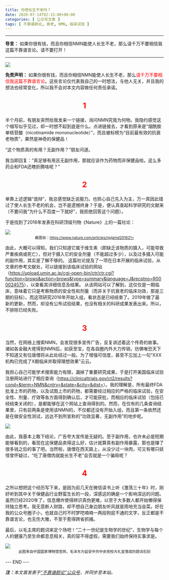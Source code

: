 ```yaml
---
title: 你想长生不老吗？
date: 2020-07-14T02:15:00+08:00
categories: [ 公众号文章 ]
tags: [ 不靠谱颜论, 衰老, NMN, 临床试验 ]
---
```


---

**导言：** 如果你很有钱，而且你相信NMN能使人长生不老，那么请千万不要相信我这篇不靠谱言论。请不要打开！

---

<img src="200714-NMN.png" style="max-width:400px"/>

**免责声明：** 如果你很有钱，而且你相信NMN能使人长生不老，那么<font color="red">请千万不要相信我这篇不靠谱言论</font>。这些言论仅代表我自己的一时想法，与他人无关，并且我的想法也经常变化，所以我不会对本文内容做任何责任承诺。

<h2 style="text-align:center;color:red;font-size:24px">1</h2>

半个月前，有朋友突然给我发来一个链接，询问NMN究竟为何物。我隐约感觉这个缩写似乎见过，却一时想不起到底是什么。点进链接去，才看到原来是“烟酰胺单核苷酸（nicotinamide mononucleotide）”，而且被标榜为“目前最有效的抗衰老物质”，果然是神奇的保健品！

“这个物质真的有用？无副作用？”朋友问道。

我当即回复：“真足够有用且无副作用，那就应该作为药物而非保健品啦。这么多药企和FDA还瞎折腾啥呢？”

<h2 style="text-align:center;color:red;font-size:24px">2</h2>

单靠上述逻辑“诡辩”，我总感觉缺乏说服力。也担心自己先入为主，万一真因此错过了使人长生不老的机会，岂不是遗憾终身？于是，便认真查起科学研究的文献来（不要问我“为什么不百度一下就好”，我拒绝回答这个问题）。

于是找到了2016年发表在科研顶级刊物《Nature》上的一篇社论：

<img src="200714-nature.jpg" style="max-width:600px"/>

<center><small>截图自：<a href="https://www.nature.com/articles/npjamd201621">https://www.nature.com/articles/npjamd201621></a></small></center>

由此，大概可以得知，我们只知道它属于维生素（即缺乏该物质的摄入，可能导致严重疾病或死亡），但对于摄入它的安全剂量（不能超过多少），以及过多摄入可能的副作用，其实是了解不够的。
这篇社论提及了一项在日本开展的临床试验，从文章的参考文献处，可以链接到该临床试验的网站（<https://upload.umin.ac.jp/cgi-open-bin/ctr/ctr.cgi?function=brows&action=brows&type=summary&language=J&recptno=R000024575>），以查看其详细信息及结果。
从该网站可以了解到，这仅仅是一期临床，意味着它只是考察物质的安全性和剂量（而非关于抗衰老的临床功效，那是三期的目标）。而这项研究2016年开始入组，看状态是已经结束了。2019年做了最新的更新，然而，却没有公布试验结果，也没有相关的科研成果发表出来。所以，不排除已经失败。

<h2 style="text-align:center;color:red;font-size:24px">3</h2>

当然，在网络上搜索NMN，会发现很多宣传广告，反复讲述着这个传奇的故事。诸如各金融大佬得到NMN后，如获至宝，在各自圈内外大力传销，彷佛唯恐天下不知道又有位唐僧将从此处经过一般。为了增强可信度，甚至不忘加上一句“XXX机构已完成了X期临床并取得理想效果”云云。

我担心自己可能学术搜索能力有限，漏掉了重要研究成果，于是打开美国临床试验注册网站进行了相应查询（<https://clinicaltrials.gov/ct2/results?cond=&term=NMN&cntry=&state=&city=&dist=>）。我的理解是，所有最终FDA批准上市的药物，以及试图上市的药物，都需要经过相应的严格的临床试验，在安全性、剂量、疗效等各方面得到确认后，才可能获批，而相应的临床试验（包括已经结束关闭的），是都能够在这个网站上查询得到的。然而，在仅有的几条查询结果里，只有前两条是使用该NMN的，不仅都还没有开始入组，而且第一条依然还是在做安全性测试，远达不到所宣称的“功效显著，无副作用”的地步呢。

<img src="200714-clinical-trial.png" style="max-width:600px"/>

由此，我基本上敢下结论，广告夸大宣传是无疑的。至于副作用，也许未必是短期能够看到的，看现在这保健品卖得这么好，估计就算真有副作用暴露，那也是赚了很多钱之后的事了吧。当然啦，唐僧在西天路上，从没少过一块肉，可又有哪只妖怪曾怀疑过，“吃了唐僧肉就能长生不老”会否就是一个骗局呢？

<h2 style="text-align:center;color:red;font-size:24px">4</h2>

之所以想把这个经历写下来，是因为前几天在微信读书上听《激荡三十年》时，刚好听到其中关于保健品行业野蛮生长的一段，深感这的确是一个影响深远的问题。虽然已经2020年了，信息爆炸使得辨识真伪更难，以至于大多数人都开始懒得保持独立思考。我无意断人财路，却不想自己身边朋友听风就是雨地充当韭菜。好在我的公众号圈子小，也就自己时不时梦呓喃喃一两段狗屁不通的文字，反正都是不靠谱言论，也无伤大雅，不至于惹得跨省抓捕。

最后，以毛主席的题词来定个场吧！“二十一世纪是生物学的世纪”，生物学与每个人的健康乃至生命都息息相关，真的容不得虚假，需要我们始终保持实事求是。

<img src="200714-be-true-to-facts.png" style="max-width:500px"/>

<center><small>此图来自中国国家博物馆官网，毛泽东为延安中共中央党校大礼堂落成的题词石刻</small></center>

<br>

<div class="p-5 text-center">--- END ---</div>

<i><b>注：</b>本文首发表于[“不靠谱颜论”公众号](https://mp.weixin.qq.com/s/5-anjbF6uiFRUs49v5Jniw)，并同步至本站。</i>
